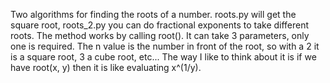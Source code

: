 Two algorithms for finding the roots of a number.  roots.py will get the square root, roots_2.py you can do fractional exponents to take different roots.  The method works by calling root().  It can take 3 parameters, only one is required.  The n value is the number in front of the root, so with a 2 it is a square root, 3 a cube root, etc...  The way I like to think about it is if we have root(x, y) then it is like evaluating x^(1/y).  
